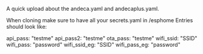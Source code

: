 A quick upload about the andeca.yaml and andecaplus.yaml.

When cloning make sure to have all your secrets.yaml in /esphome
Entries should look like:


api_pass: "testme"
api_pass2: "testme"
ota_pass: "testme"
wifi_ssid: "SSID"
wifi_pass: "password"
wifi_ssid_eg: "SSID"
wifi_pass_eg: "password"

